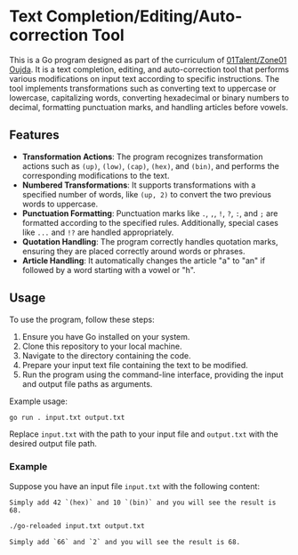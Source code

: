 # Text Completion/Editing/Auto-correction Tool

This is a Go program designed as part of the curriculum of [01Talent/Zone01 Oujda](https://github.com/01-edu/public/tree/master/subjects/go-reloaded). It is a text completion, editing, and auto-correction tool that performs various modifications on input text according to specific instructions. The tool implements transformations such as converting text to uppercase or lowercase, capitalizing words, converting hexadecimal or binary numbers to decimal, formatting punctuation marks, and handling articles before vowels.

## Features

- **Transformation Actions**: The program recognizes transformation actions such as `(up)`, `(low)`, `(cap)`, `(hex)`, and `(bin)`, and performs the corresponding modifications to the text.
- **Numbered Transformations**: It supports transformations with a specified number of words, like `(up, 2)` to convert the two previous words to uppercase.
- **Punctuation Formatting**: Punctuation marks like `.`, `,`, `!`, `?`, `:`, and `;` are formatted according to the specified rules. Additionally, special cases like `...` and `!?` are handled appropriately.
- **Quotation Handling**: The program correctly handles quotation marks, ensuring they are placed correctly around words or phrases.
- **Article Handling**: It automatically changes the article "a" to "an" if followed by a word starting with a vowel or "h".

## Usage

To use the program, follow these steps:

1. Ensure you have Go installed on your system.
2. Clone this repository to your local machine.
3. Navigate to the directory containing the code.
4. Prepare your input text file containing the text to be modified.
5. Run the program using the command-line interface, providing the input and output file paths as arguments.

Example usage:

```bash
go run . input.txt output.txt
```
Replace `input.txt` with the path to your input file and `output.txt` with the desired output file path.

### Example

Suppose you have an input file `input.txt` with the following content:
```plaintext
Simply add 42 `(hex)` and 10 `(bin)` and you will see the result is 68.
```
```bash
./go-reloaded input.txt output.txt
```

```plaintext
Simply add `66` and `2` and you will see the result is 68.
```



